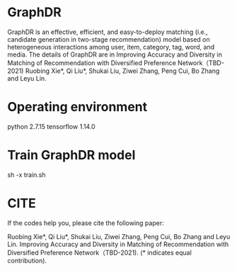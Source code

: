 # GraphDR

GraphDR is an effective, efficient, and easy-to-deploy matching (i.e., candidate generation in two-stage recommendation) model based on heterogeneous interactions among user, item, category, tag, word, and media.
The details of GraphDR are in Improving Accuracy and Diversity in Matching of Recommendation with Diversified Preference Network（TBD-2021)
Ruobing Xie*, Qi Liu*, Shukai Liu, Ziwei Zhang, Peng Cui, Bo Zhang and Leyu Lin.

# Operating environment

python 2.7.15 tensorflow 1.14.0

# Train GraphDR model

sh -x train.sh

# CITE

If the codes help you, please cite the following paper:

Ruobing Xie*, Qi Liu*, Shukai Liu, Ziwei Zhang, Peng Cui, Bo Zhang and Leyu Lin. Improving Accuracy and Diversity in Matching of Recommendation with Diversified Preference Network（TBD-2021). (* indicates equal contribution).
